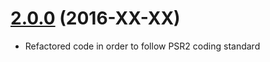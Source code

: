 # [2.0.0](https://github.com/phalcongelist/php-diff/releases/tag/v2.0.0) (2016-XX-XX)

* Refactored code in order to follow PSR2 coding standard
